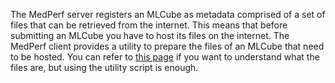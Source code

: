 The MedPerf server registers an MLCube as metadata comprised of a set of files that can be retrieved from the internet. This means that before submitting an MLCube you have to host its files on the internet. The MedPerf client provides a utility to prepare the files of an MLCube that need to be hosted. You can refer to [this page](../concepts/mlcube_files.md) if you want to understand what the files are, but using the utility script is enough.
